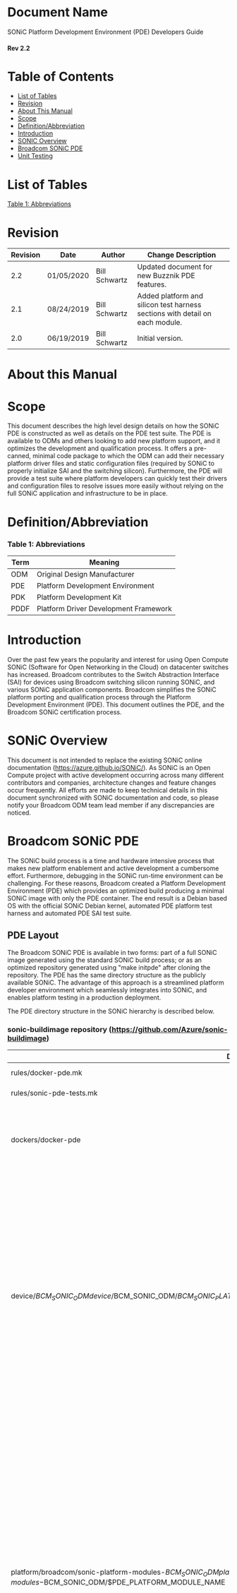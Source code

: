 # Document Name
SONiC Platform Development Environment (PDE) Developers Guide
#### Rev 2.2

# Table of Contents
  * [List of Tables](#list-of-tables)
  * [Revision](#revision)
  * [About This Manual](#about-this-manual)
  * [Scope](#scope)
  * [Definition/Abbreviation](#definitionabbreviation)
  * [Introduction](#introduction)
  * [SONIC Overview](#sonic-overview)
  * [Broadcom SONiC PDE](#broadcom-sonic-pde)
  * [Unit Testing](#unit-testing)    

# List of Tables
[Table 1: Abbreviations](#table-1-abbreviations)

# Revision

| Revision | Date       | Author        | Change Description                                           |
| -------- | ---------- | ------------- | ------------------------------------------------------------ |
| 2.2      | 01/05/2020 | Bill Schwartz | Updated document for new Buzznik PDE features.               |
| 2.1      | 08/24/2019 | Bill Schwartz | Added platform and silicon test harness sections with detail on each module. |
| 2.0      | 06/19/2019 | Bill Schwartz | Initial version.                                             |



# About this Manual


# Scope
This document describes the high level design details on how the SONiC PDE is constructed as well as details on the PDE test suite. The PDE is available to ODMs and others looking to add new platform support, and it optimizes the development and qualification process. It offers a pre-canned, minimal code package to which the ODM can add their necessary platform driver files and static configuration files (required by SONiC to properly initialize SAI and the switching silicon). Furthermore, the PDE will provide a test suite where platform developers can quickly test their drivers and configuration files to resolve issues more easily without relying on the full SONiC application and infrastructure to be in place.


# Definition/Abbreviation
### Table 1: Abbreviations
| **Term**                 | **Meaning**                           |
|--------------------------|---------------------------------------|
| ODM                      | Original Design Manufacturer          |
| PDE                      | Platform Development Environment      |
| PDK                      | Platform Development Kit              |
| PDDF                     | Platform Driver Development Framework |

# Introduction

Over the past few years the popularity and interest for using Open Compute SONiC (Software for Open Networking in the Cloud) on datacenter switches has increased. Broadcom contributes to the Switch Abstraction Interface (SAI) for devices using Broadcom switching silicon running SONiC, and various SONiC application components. Broadcom simplifies the SONiC platform porting and qualification process through the Platform Development Environment (PDE). This document outlines the PDE, and the Broadcom SONiC certification process.

# SONiC Overview

This document is not intended to replace the existing SONiC online documentation (<https://azure.github.io/SONiC/>). As SONiC is an Open Compute project with active development occurring across many different contributors and companies, architecture changes and feature changes occur frequently. All efforts are made to keep technical details in this document synchronized with SONiC documentation and code, so please notify your Broadcom ODM team lead member if any discrepancies are noticed.

# Broadcom SONiC PDE 

The SONiC build process is a time and hardware intensive process that makes new platform enablement and active development a cumbersome effort. Furthermore, debugging in the SONiC run-time environment can be challenging. For these reasons, Broadcom created a Platform Development Environment (PDE) which provides an optimized build producing a minimal SONiC image with only the PDE container. The end result is a Debian based OS with the official SONiC Debian kernel, automated PDE platform test harness and automated PDE SAI test suite.

## PDE Layout 

The Broadcom SONiC PDE is available in two forms: part of a full SONiC image generated using the standard SONiC build process; or as an optimized repository generated using "make initpde" after cloning the repository.  The PDE has the same directory structure as the publicly available SONiC. The advantage of this approach is a streamlined platform developer environment which seamlessly integrates into SONiC, and enables platform testing in a production deployment.

The PDE directory structure in the SONiC hierarchy is described below.

### sonic-buildimage repository (https://github.com/Azure/sonic-buildimage)

| Directory/File                                               | Description                                                  |
| ------------------------------------------------------------ | ------------------------------------------------------------ |
| rules/docker-pde.mk                                          | Makefile for PDE docker.                                     |
| rules/sonic-pde-tests.mk                                     | Makefile for PDE pytests.                                    |
| dockers/docker-pde                                           | This directory contains all the related docker initialization base image scripts. |
| device/$BCM_SONIC_ODM  device/$BCM_SONIC_ODM/$BCM_SONIC_PLATFORM device/$BCM_SONIC_ODM/$BCM_SONIC_PLATFORM/$BCM_SONIC_HWSKU | The device directory contains the ODM platform and HWSKU specific configuration and python scripts necessary to support various SONiC features. This directory is installed through ONIE on the SONiC PDE file system to support the existing SONiC python scripts. |
| platform/broadcom/sonic-platform-modules-$BCM_SONIC_ODM platform/broadcom/sonic-platform-modules-$BCM_SONIC_ODM/$PDE_PLATFORM_MODULE_NAME | The platform directory contains the ODM platform drivers required to support the target platform in the SONiC runtime operating system. For example, CPLD drivers might be needed for transceiver EEPROM access or LPMODE control. The PDE build process generates a Debian package with these drivers and installation scripts, which are installed during the ONIE install. |







### sonic-platform-pde-pde repository (https://github.com/Azure/sonic-platform-pdk-pde)

| Directory/File                         | Description                                                  |
| -------------------------------------- | ------------------------------------------------------------ |
| src/creat_pde_platform.sh              | Script to automatically generate a new platform              |
| src/sonic-platform-pde/debian          | Directory containing the makefiles and packaging configuration for the PDE |
| src/sonic-platform-pde/sonic-odm-diag  | Directory containing the ODM specific diagnostics they wish to be included in the SONiC PDE |
| src/sonic-platform-pde/sonic-pde-tests | Directory containing the platform pytests required for platform certification and testing |
| src/sonic-platform-pde/sonic-pde-tools | Directory containing the PDE development tools (pre-emhasis tuning, etc) |
| src/sonic-platform-pde/template        | Directory contains template files for the creat_pde_platform.sh script |




## Build server requirements

The following minimum hardware and software packages are required for compiling the Broadcom SONiC PDE. For information and requirements on building the full SONiC build, please consult the SONiC Wiki ([https://github.com/Azure/SONiC/wiki­](https://github.com/Azure/SONiC/wiki%1f))

Hardware:

4GB RAM minimum

Multi-core CPU

100GB hard drive (** recommended for full SONiC build)

Software:

Ubuntu 16 / Debian 9 system or virtual machine

### Setting up the build environment

```
$ sudo apt-get update
$ sudo apt-get -y install ssh build-essential manpages-dev automake libtool \
  ccache cscope vim git gitweb flex bison texinfo gettext cifs-utils \
  doxygen wget swig openssl p7zip-full libncurses-dev libelf-dev \
  libdwarf-dev zlib1g-dev libssl-dev libc6-dev-i386 perl gawk debhelper \
  equivs tftp tftpd openbsd-inetd docker.io
$ sudo usermod -a -G docker $USER

```

To verify your docker installation, please follow the instructions below:

1. Log out and then log in to ensure the user/group privilege updates have been activated

2. Run the docker hello-world

   ```
   $ docker run hello-world
   ```

   

Documentation for the platform test harness is generated automatically using sphinx. The following dependencies are required.

```
$sudo apt-get install python3-sphinx
```

for python 3 or

```
$sudo apt-get install python-sphinx
```



## Adding a new platform

Prior to any development work, the Broadcom development team populates the ODM git repository with an initial PDE, which is extracted from the sonic-buildimage repository.

### Auto-generating a new platform

Broadcom has created a script "creat_pde_platform.sh" which is packaged with the PDE which will aide in quick platform addition to the SONiC build.  When executed, this script will automatically modify the platform module/ONIE makefiles and create ODM device/platform directories based on templates provided in the PDE.

```
Usage: ./creat_pde_platform.sh ODMFAMILY=<ODM family name> PLATFORM=<platform name> DEVICE=<ONIE Platform name>


```



### Porting Guide

The information below is intended to expand on the existing online SONiC documentation. Always refer to the below link for the latest information on porting platforms.

<https://github.com/Azure/SONiC/wiki/Porting-Guide>

### Platform Drivers

SONiC architecture relies on the linux sysfs file system to communicate between the higher level device drivers to expose things like transceiver EEPROMs, GPIOs, and LEDs that typically are accessible via I2C, FPGA/CPLD, etc. These drivers are compiled during the SONiC / PDE build process and packaging process and installed during the ONIE installation.

Broadcom also provides the Platform Driver Development Framework (PDDF) for a data driven driver model. See the PDDF document for more details and usage.

### Common Device-Specific File Details

All configuration files that are specific to a particular platform or hardware SKU are located under the /device subdirectory and organized by VENDOR. Under each VENDOR directory, there should be at least one platform directory where the directory name **MUST** match the ONIE platform name.

#### Hardware Platform Files 

| File              | Required | Description                                                  |
| ----------------- | -------- | ------------------------------------------------------------ |
| default_sku       | Yes      | This file declares the hardware SKU that should be loaded during the install as well as specifying a SONiC run-time template. |
| installer.conf    | Yes      | Provides the serial UART information required for console redirection by grub and the linux kernel. |
| led_proc_init.soc | Yes      | This file loads the Broadcom LED Microprocessor code used to provide activity and link support when the switch is operational. |
| sensors.conf      | No       | This file is used by lm_sensors package / sensord daemon and defines the platform environmental sensors (temperature sensors, fans, etc). Format is specified in the sensors.conf [documentation.](https://linux.die.net/man/5/sensors.conf) |
| fancontrol        | No       | Along with the lm_sensor package, this package calculates fan speeds and set the fan speeds to the corresponding values. More information can be found in the fancontrol [documentation](https://linux.die.net/man/8/fancontrol). |
| plugins/          | No*      | This directory contains the legacy platform API 1.0 plugins for the PSU, eeprom, and SFPs.   These plugins are not required if platform2.0 APIs are supported. |
| sonic_platform/   | Yes*     | This directory contains the platform API 2.0 plugins.  Starting with the Buzznik Broadcom release, all new platforms should provide this level of API support.  For more information on these plugs, see [SONiC PR 285](https://github.com/Azure/SONiC/pull/285). |



#### Hardware SKU Files

port_config.ini -> Configuration file providing the interface name, lanes, alias, index and speed of each port supported in this configuration. Online documentation regarding this file is limited however an example of two port entries can be found below.



Sample port_config.ini (4 ports only)

```
# name lanes alias index speed

Ethernet0 64,66,67,68 Eth1 1 100000

Ethernet4 69,70,71,72 Eth2 2 100000

<skip ports to show lane map assignments>

Ethernet80 1,2,3,4 Eth21 21 100000

Ethernet84 5,6,7,8 Eth22 22 100000
```



sai.profile -> Configuration file and path which provides SONiC and the PDE information on which config.bcm should be loaded during SAI initialization for the particular HWSKU.

<SWITCH_SILICON_PORT_CONFIG>.config.bcm -> This file is loaded during SAI switch initialization and configures the switching silicon.

Broadcom requires the naming to follow the below convention to easily identify the silicon configuration:

<chip_family><platform_signature>.config.bcm  

So for example, sai.profile and the config.bcm would look like the following for a TD3 system named "pdepoc" with 48 25GB ports and 8 100GB ports:

```
$cat sai.profile 
SAI_INIT_CONFIG_FILE=/usr/share/sonic/hwsku/td3-pdepoc-48x25G+8x100G.config.bcm

```



## Building the PDE

Broadcom made several changes to the SONiC build process to reduce build time for developers. As a result of these changes, some configuration changes need to be made to support the PDE build environment on a new system.

Tthe below steps need to be performed to build the PDE ONIE install binary:

1)  Modify rules/config
    

Point DEFAULT_KERNEL_CACHE_PATH ,SONIC_DPKG_CACHE_SOURCE, and LOCAL_SAI_DEBS_PATH to your repository directory (the kern_debcache,dpkg_cache , and sai_debs directories have been included)

```
DEFAULT_KERNEL_PROCURE_METHOD = cache

DEFAULT_KERNEL_CACHE_PATH = /home/$USER/repos/odm_feat_odm_hwq/kern_debcache

SONIC_DPKG_CACHE_METHOD=cache

SONIC_DPKG_CACHE_SOURCE=/home/$USER/repos/odm_feat_odm_hwq/dpkg_cache

LOCAL_SAI_DEBS_PATH=/home/$USER/repos/odm_feat_odm_hwq/sai_debs/
```

Ensure ENABLE_PDE=y is uncommented

```
# ENABLE_PDE - Enable platform development environment
ENABLE_PDE = y 
```



Now issue the following commands to build the PDE.

```
$make initpde
$make configure PLATFORM=broadcom
$make target/sonic-broadcom-pde.bin
```

Note: You will see several error / warning messages as the PDE repository provided consists of multiple nested git repositories. Broadcom internal makefile changes attempt to look at these repositories but will fail as they have all been locally copied rather than cloned in the PDE. For a full example build output, please see section 8.3

The output ONIE file (target/sonic-broadcom-pde.bin) is used for installation.

## Installing the PDE ONIE image

Install the generated file "sonic-broadcom-pde.bin" on the switch with ONIE using http, tftp, or local USB, if supported. Note the PDE installer is nondestructive. Use the ONIE "Uninstall OS" option to prepare the switch for the PDE install.

## Updating the PDE image after install

If SONiC (either full SONiC install or PDE image) is already installed on the target platform, the ONIE installer is not needed for updating the PDE. The existing "sonic_installer" script can be used to update the PDE image on the target platform.

## PDE Utilities

As part of the PDE, several utilities have been included to ease in platform development and testing.  Each of these utilities are described below.

### Dynamic Pre-emphasis Tuning

In 2019, SONiC incorporated a new feature to support dynamic pre-emphasis programming based on inserted transceiver type [(see SONiC PR 328)](https://github.com/Azure/SONiC/pull/328/files).   In order to assist the ODM in creating the various configuration files required for this support, Broadcom has developed a transceiver tuning utility and incorporated it into the PDE.  User instructions for this utility can be found by looking in the PDE repository source (sonic-pde-tools/xcvr-tuning/xcvr-tuning.md).

### Performance Benchmarking 

During Broadcom SONiC qualification, various issues and defects have been have been seen that are related to platform hardware design (CPU SKU, amount of RAM, disk storage, etc).  For this reason, the PDE has incorporated a popular github utility "nench" for providing benchmark statistics for the platform.  This data is useful in determining and comparing the performance of the platform versus other SONiC supported platforms. 

The utility can be launched from the host running as root as the example below shows.  For more information on this tool, please visit the [nench github site.](https://git.io/nench.sh)



```
## root@sonic:/home/admin# pde-bench 

 nench.sh v2019.07.20 -- https://git.io/nench.sh

##  benchmark timestamp:    2020-01-06 14:38:34 UTC

Processor:    Intel(R) Atom(TM) CPU  C2338  @ 1.74GHz
CPU cores:    2
Frequency:    1750.000 MHz
RAM:          3.8G
Swap:         -
Kernel:       Linux 4.9.0-11-2-amd64 x86_64

Disks:
loop0  386.5M  HDD
loop1      4G  HDD
sda   29.8G  SSD
sdb    1.9G  HDD

CPU: SHA256-hashing 500 MB
    16.864 seconds
CPU: bzip2-compressing 500 MB
    42.569 seconds
CPU: AES-encrypting 500 MB
    6.535 seconds

ioping: seek rate
    min/avg/max/mdev = 65.2 us / 195.3 us / 7.30 ms / 74.8 us
ioping: sequential read speed
    generated 4.17 k requests in 5.00 s, 1.02 GiB, 833 iops, 208.5 MiB/s

dd: sequential write speed
    1st run:    36.81 MiB/s
    2nd run:    36.81 MiB/s
    3rd run:    36.81 MiB/s
    average:    36.81 MiB/s

IPv4 speedtests
    your IPv4:    192.19.231.xxxx

​```
Cachefly CDN:         6.95 MiB/s
Leaseweb (NL):        0.48 MiB/s
Softlayer DAL (US):   29.42 MiB/s
Online.net (FR):      0.00 MiB/s
OVH BHS (CA):         5.34 MiB/s
​```

## No IPv6 connectivity detected

root@sonic:/home/admin# 
```



### SFP I2C Stress Test

An SFP I2C stress test has been included in the PDE docker that will perform multiple reads of populated SFP transceivers (minimum of 2 are required)  and verify the data read is valid.  To launch this test, run "pde-stress" as root on the host.

```
root@sonic:/home/admin# pde-stress 
Initiating 180 seconds SFP I2C stress test...
########################################################################################################################################################################################################################################################################################################################################################################################################################
PASS
root@sonic:/home/admin

```



### Port Breakout

While dynamic port breakout (port flexing) is not supported in SONiC version 201904, customers are expecting to be able to customize the port configuration of a switch. Rather than require manual modification of the port_config.ini, Broadcom developed a tool that automatically reconfigures the port_config.ini based on user input. The system must be rebooted in order for these changes to take effect.

For example, the below entries of a sample port_config.ini show 8 100GB ports. Using the utility packaged in the host OS (/usr/local/bin/port_breakout.py), these ports can be expanded to 4x10 or 4x25gb.

Please note this is an experimental tool and not yet fully supported by Broadcom.   

Before breakout:

```
Ethernet48 97,98,99,100 hundredGigE49 48 100000 100000,40000

Ethernet52 105,106,107,108 hundredGigE50 49 100000 100000,40000

Ethernet56 113,114,115,116 hundredGigE51 50 100000 100000,40000

Ethernet60 121,122,123,124 hundredGigE52 51 100000 100000,40000

Ethernet64 77,78,79,80 hundredGigE53 52 100000 100000,40000

Ethernet68 65,66,67,68 hundredGigE54 53 100000 100000,40000

Ethernet72 69,70,71,72 hundredGigE55 54 100000 100000,40000

Ethernet76 125,126,127,128 hundredGigE56 55 100000 100000,40000
```

After breakout:

```
root@sonic:/home/admin# port_breakout.py -d -p Ethernet48 -o 4x10

Breaking port Ethernet48 to 4x10 in ini ...

Ethernet48 97 tenGigE49:1 48 10000 10000

Ethernet49 98 tenGigE49:2 48 10000 10000

Ethernet50 99 tenGigE49:3 48 10000 10000

Ethernet51 100 tenGigE49:4 48 10000 10000

Ethernet52 105,106,107,108 hundredGigE50 49 100000 100000,40000

Ethernet56 113,114,115,116 hundredGigE51 50 100000 100000,40000

Ethernet60 121,122,123,124 hundredGigE52 51 100000 100000,40000

Ethernet64 77,78,79,80 hundredGigE53 52 100000 100000,40000

Ethernet68 65,66,67,68 hundredGigE54 53 100000 100000,40000

Ethernet72 69,70,71,72 hundredGigE55 54 100000 100000,40000

Ethernet76 125,126,127,128 hundredGigE56 55 100000 100000,40000
```

Please note, the config.bcm file must be configured so that these ports can be expanded properly. Please work with your Broadcom project lead if you need assistance modifying the config.bcm file for port breakout.

Port breakout is not currently supported as an automated test suite and is covered in the manual test documentation. ODMs must ensure that all supported breakout ports (e.g., 100GB and 400GB) can be expanded and pass traffic properly.


## Auto generating documentation

To generate html documentation for test cases:

```
$cd src/sonic-platform-pde/pde-test-host/docs

$make html
```

HTML output is located at “build/html/index.html”. Each test module has a description for each test case supported as well as an example of the json key/value pairs that are used for each test. See JSON configuration files below.

## Vendor Diagnostics 

It is highly encouraged that ODMs use the SONiC PDE infrastructure to run custom platform diagnostic utilities, provide firmware update applications, etc. While the current PDE infrastructure does not support automated install of custom utilities, customers can take advantage of the PDE docker and install custom applications as needed. It is strongly encouraged that all utilities and scripts are contained in a Debian package for easy distribution and installation. Please work with the Broadcom platform team lead if you wish to include any custom applications in the PDE.

# Unit Testing

Unit tests in the PDE execute in isolation from a majority of the SONiC application containers. The PDE repository explicitly excludes the SONiC containers. When the PDE is run as part of a full SONiC build, the PDE container disables conflicting SONiC containers.

Unit testing consists of two components: automated platform tests in the PDE platform test harness and manual tests and are described in more detail below and produce a test report. The manual tests are documented in a spreadsheet.

## Platform Test Harness

The platform test harness is a suite of pytest modules which will test various aspects of the platform.  For more information on pytest, please see [pytest online documenation.](https://docs.pytest.org/en/latest/)

Below is a table of current test modules with a few test examples For each module.  For full test documentation, please refer to the source code or the auto-generated sphinx documentation.

| Filename         | Test examples:                                               |
| ---------------- | ------------------------------------------------------------ |
| test_bmc.py      | Tests that the BMC is present and passes self test.          |
| test_config.py   | Tests the platform config.bcm file for errors and required settings for Broadcom silicon. |
| test_cpld.py     | Number of CPLDs described match what is present in hardware, tests CPLD read / write capability |
| test_eeprom.py   | Tests that the system EEPROM contains a valid MAC and serial number. |
| test_fan.py      | Tests to ensure the fan plugin is reporting the proper number and state of each fan. |
| test_leds.py     | Tests front port panel activity and links status leds as well as other front panel LEDs as applicable. |
| test_platform.py | Tests the various supported platform drivers and ensure they can be  unloaded and loaded without error. |
| test_port.py     | Placeholder for any front panel port tests.                  |
| test_psu.py      | Test number and state of PSUs supported by plugin match system configuration. |
| test_rtc.py      | Tests that the RTC can be accessed and set.                  |
| test_sai.py      | Tests the front panel ports to ensure that they can pass traffic by making SAI calls to initialize the switch and ports. |
| test_sfp.py      | Test number of SFPs supported by plugin match system configuration, tests SFP present. |
| test_thermal.py  | Tests the number of temperature sensors match the system configuration and that temperatures can be retrieved for each. |
| test_usb.py      | Test that USB device can be mounted, accessed.               |

All the tests can be executed by running the following command from the host:

```
root@sonic:/home/admin# pde-test 
usage: /usr/local/bin/pde-test <help/list/commands>
```

```
root@sonic:/home/admin# pde-test list
__init__.py	 data	    test_bmc.py     test_os.py	      test_sfp.py
__init__.pyc	 debug	    test_config.py  test_platform.py  test_thermal.py
__pycache__	 nvram	    test_cpld.py    test_port.py      test_usb.py
_saiut.so	 sai-shell  test_eeprom.py  test_psu.py
brcm_bcm_scache  saiut.py   test_fan.py     test_rtc.py
conftest.py	 saiut.pyc  test_leds.py    test_sai.py
root@sonic:/home/admin# pde-test list -v test_psu.py
__init__.py	 data	    test_bmc.py     test_os.py	      test_sfp.py
__init__.pyc	 debug	    test_config.py  test_platform.py  test_thermal.py
__pycache__	 nvram	    test_cpld.py    test_port.py      test_usb.py
_saiut.so	 sai-shell  test_eeprom.py  test_psu.py
brcm_bcm_scache  saiut.py   test_fan.py     test_rtc.py
conftest.py	 saiut.pyc  test_leds.py    test_sai.py
root@sonic:/home/admin# pde-test 
```

```
root@sonic:/home/admin# pde-test -v test_psu.py
============================= test session starts ==============================
platform linux2 -- Python 2.7.13, pytest-4.6.9, py-1.8.1, pluggy-0.13.1 -- /usr/bin/python
cachedir: .pytest_cache
rootdir: /usr/local/sonic_pde_tests
collected 9 items                                                              

test_psu.py::test_for_num_psus PASSED                                    [ 11%]
test_psu.py::test_for_psu_present PASSED                                 [ 22%]
test_psu.py::test_for_psu_notpresent PASSED                              [ 33%]
test_psu.py::test_for_psu_status PASSED                                  [ 44%]
test_psu.py::test_for_psu_serial_num SKIPPED                             [ 55%]
test_psu.py::test_for_psu_model SKIPPED                                  [ 66%]
test_psu.py::test_for_psu_voltage SKIPPED                                [ 77%]
test_psu.py::test_for_psu_current SKIPPED                                [ 88%]
test_psu.py::test_for_psu_power SKIPPED                                  [100%]

===================== 4 passed, 5 skipped in 51.44 seconds =====================
root@sonic:/home/admin# 
```




## JSON Configuration Files

The platform test harness relies on two configuration files (test-<sonic_platform>-config.json and platform-<sonic_platform>-config.json. These files are used by the pytest modules to test the SONiC platform plugins and drivers against what is supported / present on the switch. 

Template files are located in following directory.

If using on a switch:

/usr/lib/python2.7/dist-packages/sonic_pde_tests/data/templates

If using source code:

src/sonic-platform-pde/sonic-pde-tests/sonic_pde_tests/data/template/



For a new platform, the ODM developer should take the existing template files and rename/create a copy to the following locations.

If using on a switch:

/usr/lib/python2.7/dist-packages/sonic_pde_tests/data/platform/test-<sonic_platform>-config.json

/usr/lib/python2.7/dist-packages/sonic_pde_tests/data/platform/platform-<sonic_platform>-config.json

If using source code:

src/sonic-platform-pde/sonic-pde-tests/sonic_pde_tests/data/platform/test-<sonic_platform>-config.json

src/sonic-platform-pde/sonic-pde-tests/sonic_pde_tests/data/platform/platform-<sonic_platform>-config.json

When the PDE tests are executed, they will check to see if a platform-config.json or test-config.json file is located in the "/home/pde" directory of the PDE container. If these files are present they will be used for the pytest test functions. If these files do not exist, then the json files are expected to be in the data/platform” directory referenced above.  If the platform specific files are not found in either the "/home/data/" or "src/sonic-platform-pde/sonic-pde-tests/sonic_pde_tests/data/platform/" directories, then new platform and test configuration json files will be created automatically with template values.



### platform-config.json

The platform-config.json file specifies what the platform supports. Below is a platform-config.json file for a system that supports 2 PSUs, 3 CPLDs, 1 system EEPROM, 12, fans, etc.

When adding support for a new platform, the developer should take the latest template file update it according to what the new platform supports.    

In each pytest test case, the json data which is required by each test is described in more detail.    For example, in test_psu.py, testcase "test_for_num_psus" will use the "PLATFORM":{"num_psus"} value to determine if the number of PSUs supported by the PSU plugin match.



```
def test_for_num_psus(json_config_data):
    """Test Purpose:  Verify that the numer of PSUs reported as supported by the PSU plugin matches what the platform supports.

Args:
    arg1 (json): platform-<sonic_platform>-config.json

Example:
    For a system that physically supports 2 power supplies

    platform-<sonic_platform>-config.json
    {
        "PLATFORM": {
            "num_psus": 2
        }
    }
    """
assert _wrapper_get_num_psus() == json_config_data['PLATFORM']['num_psus'],"System plugin reports that {} PSUs are supported in platform".format(platform_psuutil.get_num_psus())
```



Example platform-config.json

```
{
  "PLATFORM": {
    "num_psus": 2,
    "num_cplds": 3,
    "num_syseeproms": 1,
    "num_fans": 12,
    "num_ports": 58,
    "num_sfps": 58,
    "num_temps": 6,
    "num_serviceports": 1,
    "serviceport": "eth0",
    "thermal_policy_support": "true",
    "modules" : {
     "FAN": {
        "support": "true"
      },
      "TEMP": {
        "support": "true"
      },
      "CPLD": {
        "support": "false"
      },
      "SYSLED": {
        "support": "false"
      },
      "PSU": {
        "support": "true"
      }
    },
    "drivers": {
      "CPLD": {
        "driver_info": {
          "support": "true",
          "type": "ODM",
          "name": "odm_i2c_cpld"
        }
      },
      "SFP": {
        "driver_info": {
          "support": "false"
        }
      },
      "PSU": {
        "driver_info": {
          "support": "false"
        }
      },
      "FAN": {
        "driver_info": {
          "support": "false"
        }
      },
      "TEMP": {
        "driver_info": {
          "support": "false"
        }
      },
      "SYSLED": {
        "driver_info": {
          "support": "true",
          "type": "ODM",
          "name": "odm_56x_leds"
        }
      },
      "EEPROM": {
        "driver_info": {
          "support": "true",
          "type": "GENERIC",
          "name": "at24"
        }
      },
      "MAC": {
        "driver_info": {
          "support": "true",
          "type": "GENERIC",
          "name": "tg3"
        }
      }
    }
  }
}
```



### test-config.json

The test-config.json file is used by the pytest modules to test against the switch hardware configuration.  In the example below, the switch being tested has 2 PSUs present, PSU 1 is not plugged in, while PSU 2 is plugged in.   



When adding support for a new platform, the developer should take the latest template file ("src/sonic-platform-pde/sonic-pde-tests/sonic_pde_tests/data/template/test-config.json") and copy / update it according to the configuration of the device under test (DUT) to the location ("src/sonic-platform-pde/sonic-pde-tests/sonic_pde_tests/data/platform/platform-$ONIE_PLATFORM_NAME-config.json")



Similar to the platform-config.json, each pytest module will document which fields of the test-config.json are applicable to the test case.  For example, in the module test_sai.py, the test case "test_for_switch_port_traffic" will look at the test-config.json to see which ports are connected.



```
def test_for_switch_port_traffic(json_test_data):
    """
    Test Purpose:  Verify the per port packet transmission

Args:
    arg1 (json): test-<sonic_platform>-config.json

Example:
    For a system with 2 back-to-back self-loops

​    test-<sonic_platform>-config.json
​    {
​        "PLATFORM": {
​            "SELF_LOOPS" : [
​                "Ethernet0:Ethernet24",
​                "Ethernet4:Ethernet28"
​            ]
​        }
​    }
"""
try:
​    lnks = json_test_data['PLATFORM']['SELF_LOOPS']
except KeyError:
​    pytest.skip("test configuration not found")

rv = load_platform_portdict()
assert rv is not None, "Unable to load the port dictionary"

rv = start_switch_core()
assert rv == saiut.SAI_STATUS_SUCCESS, "Unable to initialize the switch"

...
```



Example test-config.json

```
{
  "PLATFORM": {
    "powercontrol": true,
    "PSU": {
      "present": [
        1,
        2
      ],
      "status": [
        false,
        true
      ],
      "PSU2": {
        "mfr_id":"3Y POWER",
        "model":"YM-2651Y",
        "output_voltage":12,
        "psu_serial_num": "SA070V581834001921"
      }
    },
    "SFP": {
      "present": [
        0,
        1,
        2,
        6,
        7,
        45,
        47,
        64,
        68,
        72,
        76
      ]
    },
    "USB": {
      "enable": "no",
      "device": "sdb",
      "mountpoint": "/media/usb-storage"
    },
    "EEPROM": {
      "mac": "80:a2:35:26:07:5e",
      "ser": "odmserialnumber",
      "model": "odmmodel"
    },
    "CPLD": {
      "CPLD1": {
        "version": "2"
      },
      "CPLD2": {
        "version": "1"
      }
    },
    "FAN": {
      "present": [
        1,
        2,
        3,
        4,
        5,
        6,
        7,
        8,
        9,
        10,
        11,
        12
      ],
      "FAN1": {
        "direction": "exhaust"
      },
      "FAN2": {
        "direction": "exhaust"
      },
      "FAN3": {
        "direction": "exhaust"
      },
      "FAN4": {
        "direction": "exhaust"
      },
      "FAN5": {
        "direction": "exhaust"
      },
      "FAN6": {
        "direction": "exhaust"
      },
      "FAN7": {
        "direction": "exhaust"
      },
      "FAN8": {
        "direction": "exhaust"
      },
      "FAN9": {
        "direction": "exhaust"
      },
      "FAN10": {
        "direction": "exhaust"
      },
      "FAN11": {
        "direction": "exhaust"
      },
      "FAN12": {
        "direction": "exhaust"
      }
    },
    "THERMAL_POLICY":
    {
       "service_name": "odm-platform-monitor",
       "POLICY_NUM":3,
       "F2B":
       {
          "0": [0,39,38],
          "1": [40,44,75],
          "2": [45,100,100]
       },
       "B2F":
       {
          "0": [0,39,38],
          "1": [40,44,75],
          "2": [45,100,100]
       },
       "FAN_REMOVED_DUTY":100
    },
    "MAC":
    {
       "MAC1":{
         "ifname": "eth0",
         "macaddr": "80:a2:35:26:07:5e"
       }
    },
    "SYSLED":
    {
       "FANTRAY":{
           "FANTRAY1":{
              "color":"GREEN",
              "state" : "SOLID"
            },
           "FANTRAY2":{
              "color":"GREEN",
              "state" : "SOLID"
            },
           "FANTRAY3":{
              "color":"GREEN",
              "state" : "SOLID"
            },
           "FANTRAY4":{
              "color":"GREEN",
              "state" : "SOLID"
            }
       },
       "PSU":{
           "PSU1":{
              "color":"GREEN",
              "state" : "SOLID"
           },
           "PSU2":{
              "color":"GREEN",
              "state" : "SOLID"
           }
       },
       "FAN":{
         "color":"GREEN",
         "state" : "SOLID"
       },
       "SYS":{
         "color":"GREEN",
         "state" : "SOLID"
       },
       "LOC":{
         "color":"GREEN",
         "state" : "SOLID"
       }
    },
    "CONFIG":
    {
      "required": {
        "config.bcm": [
          "parity_enable=1"
        ]
      }
    },
    "OS":
    {
      "flooding": {
        "dmesg": [
          "error"
        ],
        "syslog": [
          "i2c",
          "usb",
          "pci"
        ]
      }
    },
    "PMON":
    {
      "syslog": [
        "psud",
        "fand"
      ]
    },
    "SELF_LOOPS": [
      "Ethernet6:Ethernet7"
    ]
  }
}
```



## Manual tests

Manual test cases are provided to the ODM in the form of a XML spreadsheet. Each manual test case is executed with results recorded in the spreadsheet and returned to Broadcom.



